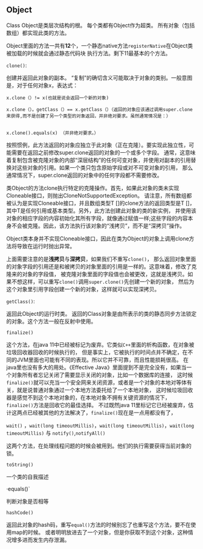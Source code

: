 ## Object

Class Object是类层次结构的根。 每个类都有Object作为超类。 所有对象（包括数组）都实现此类的方法。

Object里面的方法一共有**12**个，一个静态native方法`registerNative`在Object类被加载的时候就会通过静态代码块
执行方法。剩下11最基本的个方法。

`clone()`:

创建并返回此对象的副本。 “复制”的确切含义可能取决于对象的类别。一般意图是，对于任何对象x，表达式：

    x.clone（）!= x(也就是说会返回一个新的对象)

    x.clone（）。getClass（）== x.getClass（）（返回的对象应该通过调用super.clone来获得,而不是创建了另一个类型的对象返回，并非绝对要求。虽然通常情况是：）


    x.clone().equals(x) （并非绝对要求。）

按照惯例，此方法返回的对象应独立于此对象（正在克隆）。要实现此独立性，可能需要在返回之前修改super.clone返回的对象的一个​​或多个字段。
通常，这意味着复制包含被克隆对象的内部“深层结构”的任何可变对象，并使用对副本的引用替换对这些对象的引用。如果一个类只包含原始字段或对不可变对象的引用，
那么通常情况下，super.clone返回的对象中的任何字段都不需要修改。

类Object的方法clone执行特定的克隆操作。首先，如果此对象的类未实现Cloneable接口，则抛出CloneNotSupportedException。
请注意，所有数组都被认为是实现Cloneable接口，并且数组类型T []的clone方法的返回类型是T []，其中T是任何引用或基本类型。另外，此方法创建此对象的类的新实例，
并使用该对象的相应字段的内容初始化其所有字段，就像通过赋值一样;这些字段的内容本身不会被克隆。因此，该方法执行该对象的“浅拷贝”，而不是“深拷贝”操作。

Object类本身并不实现Cloneable接口，因此在类为Object的对象上调用clone方法将导致在运行时抛出异常。

上面需要注意的是**浅拷贝**与**深拷贝**，如果我们不重写`clone()`，
那么返回对象里面的对象字段的引用还是和被拷贝的对象里面的引用是一样的。这意味着，修改了克隆来的对象的字段值，
被克隆对象里面的字段值也会被更改，这就是浅拷贝。如果不想这样，可以重写`clone()`调用`super.clone()`先创建一个新的对象，
然后为这个对象里引用字段创建一个新的对象，这样就可以实现深拷贝。

`getClass()`:

返回此Object的运行时类。 返回的Class对象是由所表示的类的静态同步方法锁定的对象。这个方法一般在反射中使用。

`finalize()`

这个方法，在java 11中已经被标记为废弃。它类似`C++`里面的析构函数，在对象被垃圾回收器回收的时候执行的，
但是事实上，它被执行的时间点并不确定，在不同的JVM里面也可能有不同的表现。所以它并不可靠，而且性能损耗很高。
在java里也没有多大的用处。《Effective Java》里面提到不是完全没有，如果当一个对象所有者忘记关闭了需要显示关闭的对象，比如一个数据库的连接，
这时候`finalize()`就可以充当一个安全网来关闭资源，或者是一个对象的本地对等体有关，就是说普通对象通过一个本地方法委托给了一个本地对象，
这时候垃圾回收器是感觉不到这个本地对象的，在本地对象不拥有关键资源的情况下，`finalize()`方法是回收它的最佳选择。
不过既然java 11里标记它已经被废弃，估计这两点已经被其他的方法解决了，`finalize()`现在是一点用都没有了，


`wait()` ，`wait​(long timeoutMillis)`，`wait​(long timeoutMillis)`，`wait​(long timeoutMillis)` 与 `notify()`,`notifyAll()`

这两个方法，在处理线程问题的时候会被用到。他们的执行需要获得当前对象的锁。


`toString()`

一个类的自我描述

·equals()`

判断对象是否相等


`hashCode()`

返回此对象的hash码，重写`equal()`方法的时候别忘了也重写这个方法，要不在使用map的时候。
或者明明放进去了一个对象，但是你获取不到这个对象，这种情况增多进而发生内存泄漏。




